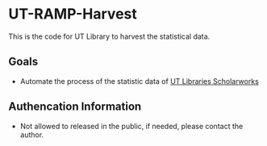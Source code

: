 # UT-RAMP-Harvest
This is the code for UT Library to harvest the statistical data.

## Goals
- Automate the process of the statistic data of [UT Libraries Scholarworks](http://repositories.lib.utexas.edu/)

## Authencation Information
- Not allowed to released in the public, if needed, please contact the author.
